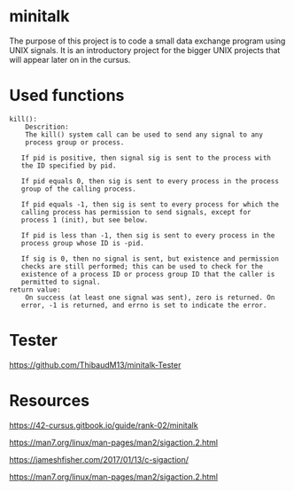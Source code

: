 # minitalk

The purpose of this project is to code a small data exchange program using UNIX signals. It is an introductory project for the bigger UNIX projects that will appear later on in the cursus.


# Used functions

	kill():
        Descrition:
        The kill() system call can be used to send any signal to any
        process group or process.

       If pid is positive, then signal sig is sent to the process with
       the ID specified by pid.

       If pid equals 0, then sig is sent to every process in the process
       group of the calling process.

       If pid equals -1, then sig is sent to every process for which the
       calling process has permission to send signals, except for
       process 1 (init), but see below.

       If pid is less than -1, then sig is sent to every process in the
       process group whose ID is -pid.

       If sig is 0, then no signal is sent, but existence and permission
       checks are still performed; this can be used to check for the
       existence of a process ID or process group ID that the caller is
       permitted to signal.
	return value:
		On success (at least one signal was sent), zero is returned. On
       error, -1 is returned, and errno is set to indicate the error.

# Tester

https://github.com/ThibaudM13/minitalk-Tester

# Resources

https://42-cursus.gitbook.io/guide/rank-02/minitalk

https://man7.org/linux/man-pages/man2/sigaction.2.html

https://jameshfisher.com/2017/01/13/c-sigaction/

https://man7.org/linux/man-pages/man2/sigaction.2.html
